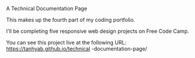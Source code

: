 A Technical Documentation Page

This makes up the fourth part of my coding portfolio.

I'll be completing five responsive web design projects on Free Code Camp.

You can see this project live at the following URL: https://tanhyab.github.io/technical
-documentation-page/